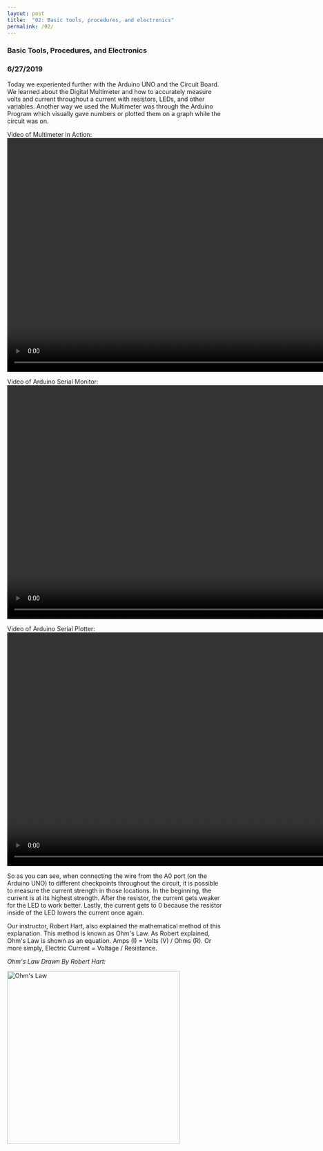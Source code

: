```yaml
---
layout: post
title:  "02: Basic tools, procedures, and electronics"
permalink: /02/
---
```

 
### **Basic Tools, Procedures, and Electronics**

### 6/27/2019

Today we experiented further with the Arduino UNO and the Circuit Board. We learned about the Digital Multimeter and how to accurately measure volts and current throughout a current with resistors, LEDs, and other variables. Another way we used the Multimeter was through the Arduino Program which visually gave numbers or plotted them on a graph while the circuit was on.

Video of Multimeter in Action:
<video width="955" height="541" controls>
	<source src="Multimeter2.mp4" type="video/mp4">
</video>

Video of Arduino Serial Monitor:
<video width="955" height="541" controls>
	<source src="SerialMonitor.mp4" type="video/mp4">
</video>

Video of Arduino Serial Plotter:
<video width="955" height="541" controls>
	<source src="SerialPlotter.mp4" type="video/mp4">
</video>


So as you can see, when connecting the wire from the A0 port (on the Arduino UNO) to different checkpoints throughout the circuit, it is possible to measure the current strength in those locations. In the beginning, the current is at its highest strength. After the resistor, the current gets weaker for the LED to work better. Lastly, the current gets to 0 because the resistor inside of the LED lowers the current once again.

Our instructor, Robert Hart, also explained the mathematical method of this explanation. This method is known as Ohm's Law. As Robert explained, Ohm's Law is shown as an equation. Amps (I) = Volts (V) / Ohms (R). Or more simply, Electric Current = Voltage / Resistance.

*Ohm's Law Drawn By Robert Hart:*

<img src="VoltageMath.jpg" alt="Ohm's Law" style="height: 400px; max-width: 100%">

